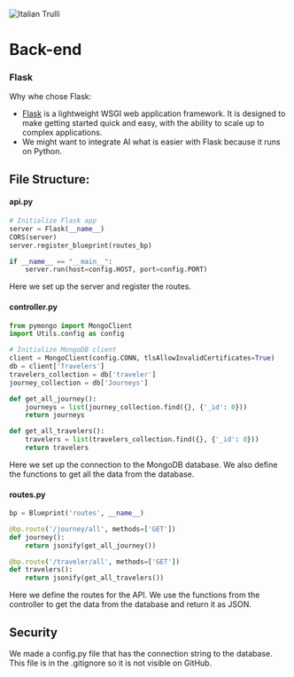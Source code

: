 <img src="https://flask.palletsprojects.com/en/2.3.x/_images/flask-horizontal.png" alt="Italian Trulli">

# Back-end 

### Flask
Why whe chose Flask:
- [Flask](https://flask.palletsprojects.com/en/2.0.x/) is a lightweight WSGI web application framework. It is designed to make getting started quick and easy, with the ability to scale up to complex applications.
- We might want to integrate AI what is easier with Flask because it runs on Python.

## File Structure:

#### api.py

```python
# Initialize Flask app
server = Flask(__name__)
CORS(server)
server.register_blueprint(routes_bp)

if __name__ == "__main__":
    server.run(host=config.HOST, port=config.PORT)
```

Here we set up the server and register the routes.

#### controller.py

```python
from pymongo import MongoClient
import Utils.config as config

# Initialize MongoDB client
client = MongoClient(config.CONN, tlsAllowInvalidCertificates=True)
db = client['Travelers']  
travelers_collection = db['traveler']  
journey_collection = db['Journeys']

def get_all_journey():
    journeys = list(journey_collection.find({}, {'_id': 0}))  
    return journeys

def get_all_travelers():
    travelers = list(travelers_collection.find({}, {'_id': 0}))  
    return travelers
```

Here we set up the connection to the MongoDB database. We also define the functions to get all the data from the database.

#### routes.py

```python
bp = Blueprint('routes', __name__)

@bp.route('/journey/all', methods=['GET'])
def journey():
    return jsonify(get_all_journey())

@bp.route('/traveler/all', methods=['GET'])
def travelers():
    return jsonify(get_all_travelers())
```

Here we define the routes for the API. We use the functions from the controller to get the data from the database and return it as JSON.

## Security

We made a config.py file that has the connection string to the database. This file is in the .gitignore so it is not visible on GitHub.